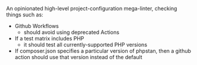 An opinionated high-level project-configuration mega-linter, checking things such as:

* Github Workflows
  * should avoid using deprecated Actions
* If a test matrix includes PHP
  * it should test all currently-supported PHP versions
* If composer.json specifies a particular version of phpstan, then a github action should use that version instead of the default